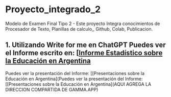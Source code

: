 # Proyecto_integrado_2
Modelo de Examen Final Tipo 2 - Este proyecto Integra conocimientos de Procesador de Texto, Planillas de calculo,, Github, Colab, Publicacion.

## 1. Utilizando Write for me en ChatGPT Puedes ver el Informe escrito en: [[Informe Estadístico sobre la Educación en Argentina](800b)

Puedes ver la presentación del Informe: [[Presentaciones sobre la Educación en Argentina](Puedes ver la presentación del Informe: [[Presentaciones sobre la Educación en Argentina](AQUI AGREGA LA DIRECCION COMPARTIDA DE GAMMA.APP)
